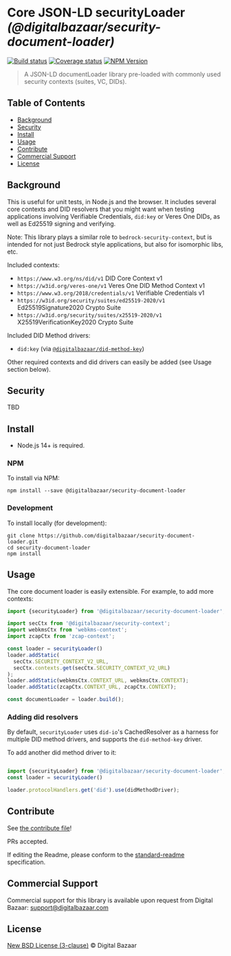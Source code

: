 # Core JSON-LD securityLoader _(@digitalbazaar/security-document-loader)_

[![Build status](https://img.shields.io/github/workflow/status/digitalbazaar/security-document-loader/Node.js%20CI)](https://github.com/digitalbazaar/security-document-loader/actions?query=workflow%3A%22Node.js+CI%22)
[![Coverage status](https://img.shields.io/codecov/c/github/digitalbazaar/security-document-loader)](https://codecov.io/gh/digitalbazaar/security-document-loader)
[![NPM Version](https://img.shields.io/npm/v/@digitalbazaar/security-document-loader.svg)](https://npm.im/@digitalbazaar/security-document-loader)

> A JSON-LD documentLoader library pre-loaded with commonly used security contexts (suites, VC, DIDs).

## Table of Contents

- [Background](#background)
- [Security](#security)
- [Install](#install)
- [Usage](#usage)
- [Contribute](#contribute)
- [Commercial Support](#commercial-support)
- [License](#license)

## Background

This is useful for unit tests, in Node.js and the browser.
It includes several core contexts and DID resolvers that you might want when 
testing applications involving Verifiable Credentials, `did:key` or Veres One
DIDs, as well as Ed25519 signing and verifying.

Note: This library plays a similar role to `bedrock-security-context`, but is
intended for not just Bedrock style applications, but also for isomorphic libs,
etc.

Included contexts:

* `https://www.w3.org/ns/did/v1` DID Core Context v1
* `https://w3id.org/veres-one/v1` Veres One DID Method Context v1
* `https://www.w3.org/2018/credentials/v1` Verifiable Credentials v1
* `https://w3id.org/security/suites/ed25519-2020/v1` Ed25519Signature2020 Crypto Suite
* `https://w3id.org/security/suites/x25519-2020/v1` X25519VerificationKey2020 Crypto Suite

Included DID Method drivers:

* `did:key` (via [`@digitalbazaar/did-method-key`](https://github.com/digitalbazaar/did-method-key-js))

Other required contexts and did drivers can easily be added (see Usage section
below).

## Security

TBD

## Install

- Node.js 14+ is required.

### NPM

To install via NPM:

```
npm install --save @digitalbazaar/security-document-loader
```

### Development

To install locally (for development):

```
git clone https://github.com/digitalbazaar/security-document-loader.git
cd security-document-loader
npm install
```

## Usage

The core document loader is easily extensible. For example, to add more contexts:

```js
import {securityLoader} from '@digitalbazaar/security-document-loader';

import secCtx from '@digitalbazaar/security-context';
import webkmsCtx from 'webkms-context';
import zcapCtx from 'zcap-context';

const loader = securityLoader()
loader.addStatic(
  secCtx.SECURITY_CONTEXT_V2_URL,
  secCtx.contexts.get(secCtx.SECURITY_CONTEXT_V2_URL)
);
loader.addStatic(webkmsCtx.CONTEXT_URL, webkmsCtx.CONTEXT);
loader.addStatic(zcapCtx.CONTEXT_URL, zcapCtx.CONTEXT);

const documentLoader = loader.build();
```

### Adding did resolvers

By default, `securityLoader` uses `did-io`'s CachedResolver as a harness for
multiple DID method drivers, and supports the `did-method-key` driver.

To add another did method driver to it:

```js

import {securityLoader} from '@digitalbazaar/security-document-loader';
const loader = securityLoader()

loader.protocolHandlers.get('did').use(didMethodDriver);
```

## Contribute

See [the contribute file](https://github.com/digitalbazaar/bedrock/blob/master/CONTRIBUTING.md)!

PRs accepted.

If editing the Readme, please conform to the
[standard-readme](https://github.com/RichardLitt/standard-readme) specification.

## Commercial Support

Commercial support for this library is available upon request from
Digital Bazaar: support@digitalbazaar.com

## License

[New BSD License (3-clause)](LICENSE) © Digital Bazaar
